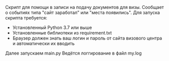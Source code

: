 Скрипт для помощи в записи на подачу документов для визы. Сообщает о событиях типа "сайт заработал" или "места появились".
Для запуска скрипта требуется:
- Установленный Python 3.7 или выше
- Установленные библиотеки из requirement.txt
- Браузер должен знать ваш логин и пароль от сайта визового центра и автоматически их вводить

Далее запускаем main.py
Ведётся логгирование в файл my.log
